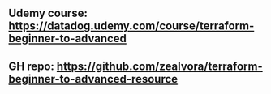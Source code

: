 ## Udemy course: https://datadog.udemy.com/course/terraform-beginner-to-advanced

## GH repo: https://github.com/zealvora/terraform-beginner-to-advanced-resource

